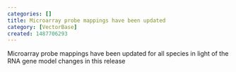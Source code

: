 ```yaml
---
categories: []
title: Microarray probe mappings have been updated
category: [VectorBase]
created: 1487706293
---
```

Microarray probe mappings have been updated for all species in light of the RNA gene model changes in this release
